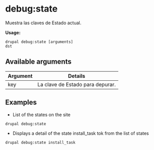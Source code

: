 # debug:state
Muestra las claves de Estado actual.

**Usage:**
```
drupal debug:state [arguments]
dst
```

## Available arguments
Argument | Details
---------|-------------
key | La clave de Estado para depurar.

## Examples
* List of the states on the site
```
drupal debug:state
```
* Displays a detail of the state install_task tok from the list of states
```
drupal debug:state install_task
```
